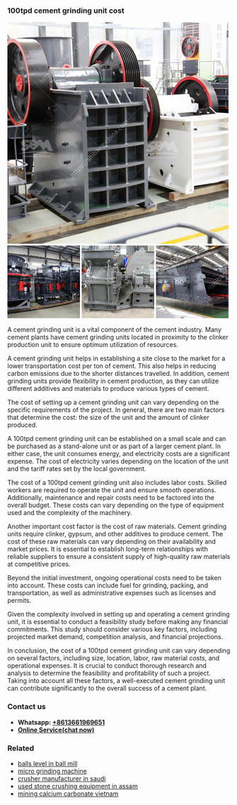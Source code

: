 <h3>100tpd cement grinding unit cost</h3><img src='1708589118.jpg' alt=''><p>A cement grinding unit is a vital component of the cement industry. Many cement plants have cement grinding units located in proximity to the clinker production unit to ensure optimum utilization of resources.</p><p>A cement grinding unit helps in establishing a site close to the market for a lower transportation cost per ton of cement. This also helps in reducing carbon emissions due to the shorter distances travelled. In addition, cement grinding units provide flexibility in cement production, as they can utilize different additives and materials to produce various types of cement.</p><p>The cost of setting up a cement grinding unit can vary depending on the specific requirements of the project. In general, there are two main factors that determine the cost: the size of the unit and the amount of clinker produced.</p><p>A 100tpd cement grinding unit can be established on a small scale and can be purchased as a stand-alone unit or as part of a larger cement plant. In either case, the unit consumes energy, and electricity costs are a significant expense. The cost of electricity varies depending on the location of the unit and the tariff rates set by the local government.</p><p>The cost of a 100tpd cement grinding unit also includes labor costs. Skilled workers are required to operate the unit and ensure smooth operations. Additionally, maintenance and repair costs need to be factored into the overall budget. These costs can vary depending on the type of equipment used and the complexity of the machinery.</p><p>Another important cost factor is the cost of raw materials. Cement grinding units require clinker, gypsum, and other additives to produce cement. The cost of these raw materials can vary depending on their availability and market prices. It is essential to establish long-term relationships with reliable suppliers to ensure a consistent supply of high-quality raw materials at competitive prices.</p><p>Beyond the initial investment, ongoing operational costs need to be taken into account. These costs can include fuel for grinding, packing, and transportation, as well as administrative expenses such as licenses and permits.</p><p>Given the complexity involved in setting up and operating a cement grinding unit, it is essential to conduct a feasibility study before making any financial commitments. This study should consider various key factors, including projected market demand, competition analysis, and financial projections.</p><p>In conclusion, the cost of a 100tpd cement grinding unit can vary depending on several factors, including size, location, labor, raw material costs, and operational expenses. It is crucial to conduct thorough research and analysis to determine the feasibility and profitability of such a project. Taking into account all these factors, a well-executed cement grinding unit can contribute significantly to the overall success of a cement plant.</p><h3>Contact us</h3><ul><li><strong>Whatsapp:&nbsp;<a href="https://wa.me/8613661969651">+8613661969651</a></strong></li><li><a href="https://swt.shibang-china.com/?git&amp;zhl&amp;100tpd cement grinding unit cost"><strong>Online Service(chat now)</strong></a></li></ul><h3>Related</h3><ul><li><a href='balls level in ball mill.md'>balls level in ball mill</a></li><li><a href='micro grinding machine.md'>micro grinding machine</a></li><li><a href='crusher manufacturer in saudi.md'>crusher manufacturer in saudi</a></li><li><a href='used stone crushing equipment in assam.md'>used stone crushing equipment in assam</a></li><li><a href='mining calcium carbonate vietnam.md'>mining calcium carbonate vietnam</a></li></ul>